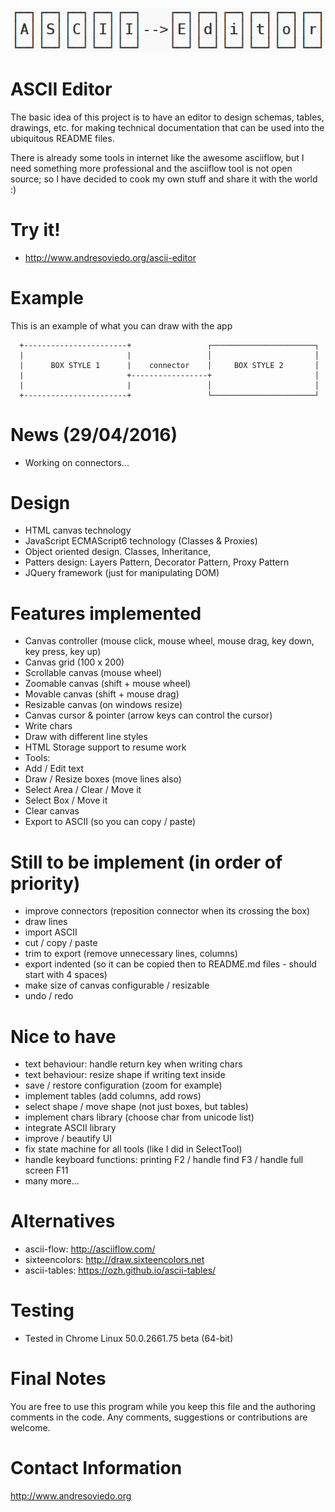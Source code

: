 ![alt tag](https://github.com/andresoviedo/ascii-editor/blob/master/ascii-editor.png?raw=true)

ASCII Editor
============

The basic idea of this project is to have an editor to design schemas, tables, drawings, etc. for making technical documentation that can be
used into the ubiquitous README files.

There is already some tools in internet like the awesome asciiflow, but I need something more professional and the asciiflow tool is not open source;
so I have decided to cook my own stuff and share it with the world :)


Try it!
=======

* http://www.andresoviedo.org/ascii-editor


Example
=======

This is an example of what you can draw with the app


      +-----------------------+                 ┌───────────────────────┐
      |                       |                 │                       │  
      |      BOX STYLE 1      |    connector    │     BOX STYLE 2       │  
      |                       +-----------------+                       │  
      |                       |                 │                       │  
      +-----------------------+                 └───────────────────────┘  


News (29/04/2016)
=================

- Working on connectors...


Design
======

- HTML canvas technology
- JavaScript ECMAScript6 technology (Classes & Proxies)
- Object oriented design. Classes, Inheritance,
- Patters design: Layers Pattern, Decorator Pattern, Proxy Pattern
- JQuery framework (just for manipulating DOM)


Features implemented
====================

- Canvas controller (mouse click, mouse wheel, mouse drag, key down, key press, key up)
- Canvas grid (100 x 200)
- Scrollable canvas (mouse wheel)
- Zoomable canvas (shift + mouse wheel)
- Movable canvas (shift + mouse drag)
- Resizable canvas (on windows resize)
- Canvas cursor & pointer (arrow keys can control the cursor)
- Write chars
- Draw with different line styles
- HTML Storage support to resume work
- Tools:
 - Add / Edit text
 - Draw / Resize boxes (move lines also)
 - Select Area / Clear / Move it
 - Select Box / Move it
 - Clear canvas
 - Export to ASCII (so you can copy / paste)


Still to be implement (in order of priority)
============================================

- improve connectors (reposition connector when its crossing the box)
- draw lines
- import ASCII
- cut / copy / paste
- trim to export (remove unnecessary lines, columns)
- export indented (so it can be copied then to README.md files - should start with 4 spaces)
- make size of canvas configurable / resizable
- undo / redo


Nice to have
============

- text behaviour: handle return key when writing chars
- text behaviour: resize shape if writing text inside
- save / restore configuration (zoom for example)
- implement tables (add columns, add rows)
- select shape / move shape (not just boxes, but tables)
- implement chars library (choose char from unicode list)
- integrate ASCII library
- improve / beautify UI
- fix state machine for all tools (like I did in SelectTool)
- handle keyboard functions: printing F2 / handle find F3 / handle full screen F11
- many more...


Alternatives
============

* ascii-flow: http://asciiflow.com/
* sixteencolors: http://draw.sixteencolors.net
* ascii-tables: https://ozh.github.io/ascii-tables/


Testing
=======

* Tested in Chrome Linux 50.0.2661.75 beta (64-bit)


Final Notes
===========

You are free to use this program while you keep this file and the authoring comments in the code. Any comments, suggestions or contributions are welcome.


Contact Information
===================

http://www.andresoviedo.org
